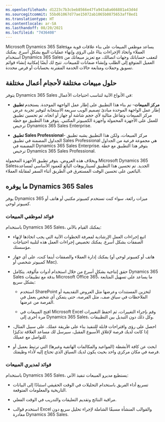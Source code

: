 ```yaml
---
ms.openlocfilehash: d1223c7b3cbeb8566e47fa943a8a666881a43d4d
ms.sourcegitcommit: 55bd61067d77ae15072ab1065b0875653aff8ed1
ms.translationtype: HT
ms.contentlocale: ar-SA
ms.lasthandoff: 08/20/2021
ms.locfileid: "7436408"
---
```

Microsoft Dynamics 365 Salesيساعد موظفي المبيعات على بناء علاقات قوية مع العملاء واتخاذ الإجراءات بناءً على الرؤى وإنهاء عمليات البيع بشكلٍ أسرع.
يمكنك استخدام Dynamics 365 Sales لتعقب حساباتك وجهات اتصالك، مع تعزيز مبيعاتك من العميل المتوقع إلى الطلب وإنشاء ضمانات للمبيعات. تتيح لك أيضًا إمكانية إنشاء قوائم تسويق وحملات ومتابعة حالات الخدمة المقترنة بحسابات أو فرص محددة.

## <a name="different-sales-solutions-for-different-business-sizes"></a>حلول مبيعات مختلفة لأحجام أعمال مختلفة

يتوفر Dynamics 365 Sales في الأنواع الآتية لتناسب احتياجات الأعمال:

- **تطبيق ‎مركز المبيعات**- تم بناء هذا التطبيق على إطار عمل الواجهة الموحدة. يستخدم إطار عمل الواجهة الموحدة مبادئ تصميم الويب سريعة الاستجابة لتوفير تجربة عرض وتفاعل مثالية لأي حجم شاشة أو جهاز أو اتجاه. تم تحسين تطبيق ‎مركز المبيعات للعمل على الأجهزة المحمولة وأجهزة الكمبيوتر المكتبي. يتوفر هذا التطبيق مع خطة ترخيص Dynamics 365 Sales Enterprise.

- **تطبيق Sales Professional**- هذا التطبيق يشبه تطبيق ‎مركز المبيعات، ولكن الجداول المضمنة في تطبيق Sales Professional هي مجموعة فرعية من الجداول المضمنة في Dynamics 365 Sales Enterprise. يتوفر هذا التطبيق مع خطة ترخيص Dynamics 365 Sales Professional.

وبخلاف هذه العروض، يتوفر تطبيق الأجهزة المحمولة Microsoft Dynamics 365 Salesالجديد. تم تحسين هذا التطبيق لسيناريوهات البائع للعمود الأساسي لمساعدة البائعين على تحسين الوقت المستغرق في الطريق أثناء السفر لمقابلة العملاء.

## <a name="what-dynamics-365-sales-offers"></a>ما يوفره Dynamics 365 Sales

يوفر Dynamics 365 ميزات رائعة، سواء كنت تستخدم كمبيوتر مكتبي أو هاتف أو كمبيوتر لوحي.

### <a name="benefits-for-salespeople"></a>فوائد لموظفي المبيعات

باستخدام Dynamics 365 Sales، يمكنك القيام بالآتي:

- اتبع إجراءات العمل الإرشادية لمعرفة الخطوات الآتية التي يجب اتخاذها لإنهاء الصفقات بشكل أسرع. يمكنك تخصيص إجراءات العمل هذه لتلبية احتياجات مؤسستك.

- يمكنك إدارة العملاء والصفقات أينما كنت، على أي جهاز (هاتف أو كمبيوتر لوحي أو كمبيوتر شخصي أو Mac).

- حقق إنتاجية بشكلٍ أسرع من خلال استخدام أدوات مألوفة. يتكامل Dynamics 365 Sales بدقة مع تطبيقات Microsoft Office 365، ما يساعد على تسهيل المتابعة بشكل سريع:

  - استخدم SharePoint لتخزين المستندات وعرضها مثل العروض التقديمية أو الملاحظات في سياق صف، مثل الفرصة، حتى يتمكن أي شخص يعمل في الفرصة من عرضها.

  - افتح المبيعات في Microsoft Excel وقم بإجراء التغييرات، ثم احفظ التغييرات مرة أخرى إلى Dynamics 365 Sales، وكل ذلك دون التبديل بين التطبيقات.

- احصل على رؤى واقتراحات قابلة للتنفيذ بناء على طريقة عملك. على سبيل المثال، إذا كانت لديك فرصة لإغلاق الأسبوع المقبل، سيرسل لك مساعد العلاقة تذكيرًا للتواصل مع عميلك.

- ابحث عن كافة الأنشطة (المواعيد والمكالمات الهاتفية وغيرها) التي ترتبط بعميل أو فرصة في مكان مركزي واحد بحيث يكون لديك السياق الذي تحتاج إليه لأداء وظيفتك.

### <a name="benefits-for-sales-managers"></a>فوائد لمديري المبيعات

باستخدام Dynamics 365 Sales، يستطيع مديرو المبيعات تنفيذ الآتي:

- تسريع أداء الفريق باستخدام التحليلات في الوقت الحقيقي استنادًا إلى البيانات التاريخية والمعلومات المتوقعة.

- مراقبة النتائج وتقديم التعليقات والتدريب في الوقت الفعلي.

- استخدم قوالب Excel والقوالب المنشأة مسبقًا الشاملة لإجراء تحليل سريع دون مغادرة Dynamics 365 Sales.
